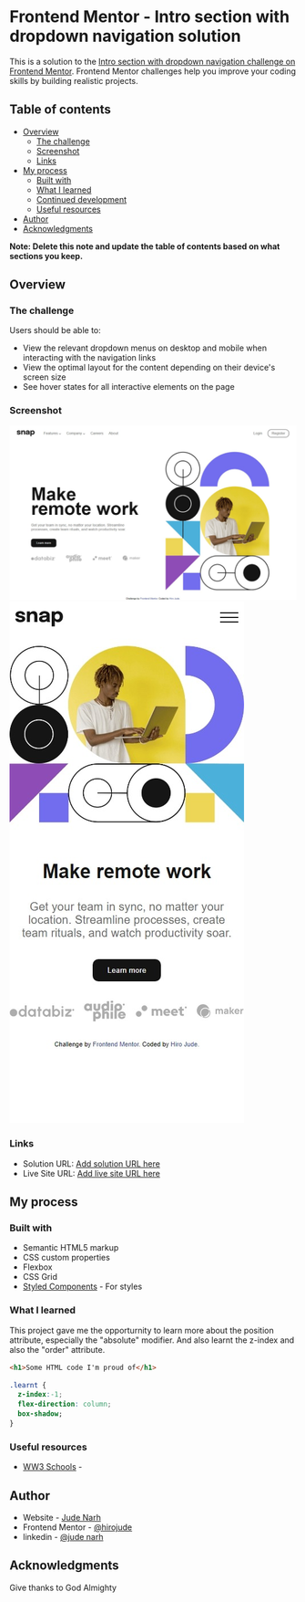 # Frontend Mentor - Intro section with dropdown navigation solution

This is a solution to the [Intro section with dropdown navigation challenge on Frontend Mentor](https://www.frontendmentor.io/challenges/intro-section-with-dropdown-navigation-ryaPetHE5). Frontend Mentor challenges help you improve your coding skills by building realistic projects. 

## Table of contents

- [Overview](#overview)
  - [The challenge](#the-challenge)
  - [Screenshot](#screenshot)
  - [Links](#links)
- [My process](#my-process)
  - [Built with](#built-with)
  - [What I learned](#what-i-learned)
  - [Continued development](#continued-development)
  - [Useful resources](#useful-resources)
- [Author](#author)
- [Acknowledgments](#acknowledgments)

**Note: Delete this note and update the table of contents based on what sections you keep.**

## Overview

### The challenge

Users should be able to:

- View the relevant dropdown menus on desktop and mobile when interacting with the navigation links
- View the optimal layout for the content depending on their device's screen size
- See hover states for all interactive elements on the page

### Screenshot

![](./shot/Desktop.jpeg)
![](./shot/mobile.jpeg)


### Links

- Solution URL: [Add solution URL here](https://your-solution-url.com)
- Live Site URL: [Add live site URL here](https://your-live-site-url.com)

## My process

### Built with

- Semantic HTML5 markup
- CSS custom properties
- Flexbox
- CSS Grid
- [Styled Components](https://styled-components.com/) - For styles


### What I learned

This project gave me the opporturnity to learn more about the position attribute, especially the "absolute" modifier. And also learnt the z-index and also the "order"  attribute.


```html
<h1>Some HTML code I'm proud of</h1>
```
```css
.learnt {
  z-index:-1;
  flex-direction: column;
  box-shadow;
}
```


### Useful resources

- [WW3 Schools](https://www.w3schools.com/) - 


## Author

- Website - [Jude Narh](https://www.your-site.com)
- Frontend Mentor - [@hirojude](https://www.frontendmentor.io/profile/hirojude)
- linkedin - [@jude narh](https://www.linkedin.com/in/jude-narh-59a96b248/)



## Acknowledgments

Give thanks to God Almighty
